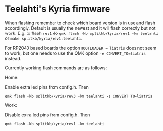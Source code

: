 # Teelahti's Kyria firmware

When flashing remember to check which board version is in use and flash
accordingly. Default is usually the newest and it will flash correctly but not
work. E.g. to flash `rev1` do `qmk flash -kb splitkb/kyria/rev1 -km teelahti` or
`make splitkb/kyria/rev1:teelahti`.

For RP2040 based boards the option `BOOTLOADER = liatris` does not seem to work,
but one needs to use the QMK option `-e CONVERT_TO=liatris` instead.

Currently working flash commands are as follows:

Home:

Enable extra led pins from config.h. Then

```
qmk flash -kb splitkb/kyria/rev3 -km teelahti -e CONVERT_TO=liatris
```

Work:

Disable extra led pins from config.h. Then

```
qmk flash -kb splitkb/kyria/rev1 -km teelahti
```
